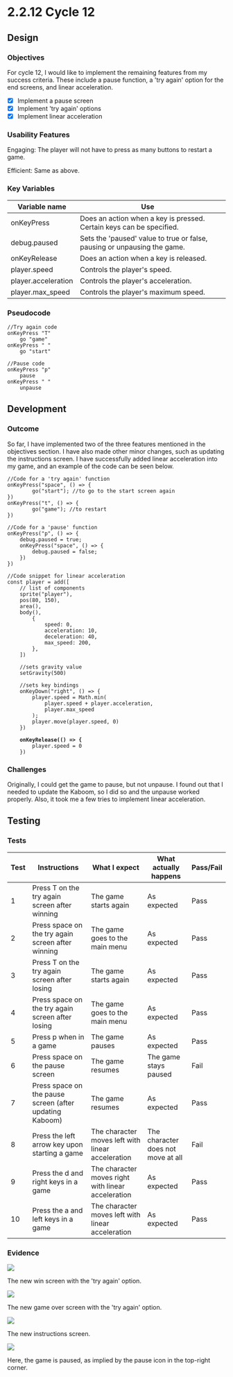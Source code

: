 # 2.2.12 Cycle 12

## Design

### Objectives

For cycle 12, I would like to implement the remaining features from my success criteria. These include a pause function, a 'try again' option for the end screens, and linear acceleration.

* [x] Implement a pause screen
* [x] Implement 'try again' options
* [x] Implement linear acceleration

### Usability Features

Engaging: The player will not have to press as many buttons to restart a game.

Efficient: Same as above.

### Key Variables

<table><thead><tr><th>Variable name</th><th>Use</th><th data-hidden></th></tr></thead><tbody><tr><td>onKeyPress</td><td>Does an action when a key is pressed. Certain keys can be specified.</td><td></td></tr><tr><td>debug.paused</td><td>Sets the 'paused' value to true or false, pausing or unpausing the game.</td><td></td></tr><tr><td>onKeyRelease</td><td>Does an action when a key is released.</td><td></td></tr><tr><td>player.speed</td><td>Controls the player's speed.</td><td></td></tr><tr><td>player.acceleration</td><td>Controls the player's acceleration.</td><td></td></tr><tr><td>player.max_speed</td><td>Controls the player's maximum speed.</td><td></td></tr></tbody></table>

### Pseudocode

```
//Try again code
onKeyPress "T"
    go "game"
onKeyPress " "
    go "start"

//Pause code
onKeyPress "p"
    pause
onKeyPress " "
    unpause
```

## Development

### Outcome

So far, I have implemented two of the three features mentioned in the objectives section. I have also made other minor changes, such as updating the instructions screen. I have successfully added linear acceleration into my game, and an example of the code can be seen below.

<pre><code>//Code for a 'try again' function
onKeyPress("space", () => {
        go("start"); //to go to the start screen again
})
onKeyPress("t", () => {
        go("game"); //to restart
})

//Code for a 'pause' function
onKeyPress("p", () => {
    debug.paused = true;
    onKeyPress("space", () => {
        debug.paused = false;
    })
})

//Code snippet for linear acceleration
const player = add([
    // list of components
    sprite("player"),
    pos(80, 150),
    area(),
    body(),
        {
            speed: 0,
            acceleration: 10,
            deceleration: 40,
            max_speed: 200,
        },
    ])

    //sets gravity value
    setGravity(500)

    //sets key bindings
    onKeyDown("right", () => {
        player.speed = Math.min(
            player.speed + player.acceleration,
            player.max_speed
        );
        player.move(player.speed, 0)
    })
    
<strong>    onKeyRelease(() => {
</strong>        player.speed = 0
    })
</code></pre>

### Challenges

Originally, I could get the game to pause, but not unpause. I found out that I needed to update the Kaboom, so I did so and the unpause worked properly. Also, it took me a few tries to implement linear acceleration.

## Testing

### Tests

| Test | Instructions                                            | What I expect                                      | What actually happens              | Pass/Fail |
| ---- | ------------------------------------------------------- | -------------------------------------------------- | ---------------------------------- | --------- |
| 1    | Press T on the try again screen after winning           | The game starts again                              | As expected                        | Pass      |
| 2    | Press space on the try again screen after winning       | The game goes to the main menu                     | As expected                        | Pass      |
| 3    | Press T on the try again screen after losing            | The game starts again                              | As expected                        | Pass      |
| 4    | Press space on the try again screen after losing        | The game goes to the main menu                     | As expected                        | Pass      |
| 5    | Press p when in a game                                  | The game pauses                                    | As expected                        | Pass      |
| 6    | Press space on the pause screen                         | The game resumes                                   | The game stays paused              | Fail      |
| 7    | Press space on the pause screen (after updating Kaboom) | The game resumes                                   | As expected                        | Pass      |
| 8    | Press the left arrow key upon starting a game           | The character moves left with linear acceleration  | The character does not move at all | Fail      |
| 9    | Press the d and right keys in a game                    | The character moves right with linear acceleration | As expected                        | Pass      |
| 10   | Press the a and left keys in a game                     | The character moves left with linear acceleration  | As expected                        | Pass      |

### Evidence

![](<../.gitbook/assets/image (1) (1).png>)

The new win screen with the 'try again' option.

![](<../.gitbook/assets/image (1) (1) (1).png>)

The new game over screen with the 'try again' option.

![](<../.gitbook/assets/image (4).png>)

The new instructions screen.

![](<../.gitbook/assets/image (10).png>)

Here, the game is paused, as implied by the pause icon in the top-right corner.
